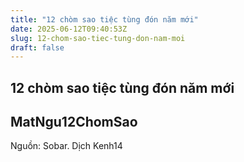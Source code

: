```yaml
---
title: "12 chòm sao tiệc tùng đón năm mới"
date: 2025-06-12T09:40:53Z
slug: 12-chom-sao-tiec-tung-don-nam-moi
draft: false
---
```


## 12 chòm sao tiệc tùng đón năm mới

## MatNgu12ChomSao

Nguồn: Sobar. Dịch Kenh14
